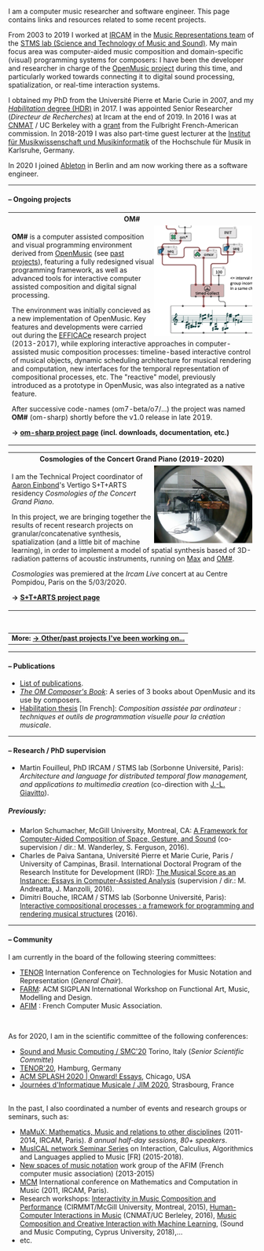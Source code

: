 

I am a computer music researcher and software engineer. This page contains links and resources related to some recent projects. 

From 2003 to 2019 I worked at <a href="https://www.ircam.fr/recherche/" target="_blank">IRCAM</a> in the <a href="http://repmus.ircam.fr/" target="_blank">Music Representations team</a> of the <a href="https://www.stms-lab.fr/" target="_blank">STMS lab (Science and Technology of Music and Sound)</a>. My main focus area was computer-aided music composition and domain-specific (visual) programming systems for composers: I have been the developer and researcher in charge of the <a href="https://openmusic-project.github.io/" target="_blank">OpenMusic project</a> during this time, and particularly worked towards connecting it to digital sound processing, spatialization, or real-time interaction systems. 

I obtained my PhD from the Université Pierre et Marie Curie in 2007, and my [_Habilitation_ degree (HDR)]((https://hal.archives-ouvertes.fr/tel-01525998/)) in 2017. I was appointed Senior Researcher (_Directeur de Recherches_) at Ircam at the end of 2019.
In 2016 I was at [CNMAT](http://www.cnmat.berkeley.edu/) / UC Berkeley with a [grant](http://www.cnmat.berkeley.edu/projects/jean-bresson-interactive-visual-programming-systems-music-composition) from the Fulbright French-American commission. 
In 2018-2019 I was also part-time guest lecturer at the [Institut für Musikwissenschaft und Musikinformatik](http://www.hfm-karlsruhe.de/imwi/index.htm) of the Hochschule für Musik in Karlsruhe, Germany. 

In 2020 I joined <a href="http://www.ableton.com" target="_blank">Ableton</a> in Berlin and am now working there as a software engineer.

-----

#### – Ongoing projects


<table class="project">
<tr><th>OM#</th></tr>
<tr><td>
<img src="images/om-sharp.png" width="200" align="right"/>
<p>
<b>OM#</b> is a computer assisted composition and visual programming environment derived from <a href="https://openmusic-project.github.io/" target="_blank">OpenMusic</a> (see <a href="projects#om">past projects</a>), featuring a fully redesigned visual programming framework, as well as advanced tools for interactive computer assisted composition and digital signal processing.
</p>
<p>
The environment was initially concieved as a new implementation of OpenMusic. Key features and developments were carried out during the <a href="http://repmus.ircam.fr/efficace/" target="_blank">EFFICACe</a> research project (2013-2017), while exploring interactive approaches in computer-assisted music composition processes: timeline-based interactive control of musical objects, dynamic scheduling architecture for musical rendering and computation, new interfaces for the temporal representation of compositional processes, etc.
The "reactive" model, previously introduced as a prototype in OpenMusic, was also integrated as a native feature.
</p>
<p>
After successive code-names (om7-beta/o7/...) the project was named <b>OM#</b> (om-sharp) shortly before the v1.0 release in late 2019.
</p>

<b>&rarr; <a href="https://cac-t-u-s.github.io/om-sharp/">om-sharp project page</a> (incl. downloads, documentation, etc.)</b>
</td></tr></table>

<table class="project">
<tr><th> Cosmologies of the Concert Grand Piano (2019-2020)</th></tr>
<tr><td>
<img src="images/IMG_20191106_183156.jpg" width="200" align="right"/>
<p>
I am the Technical Project coordinator of <a href="https://aaroneinbond.wordpress.com/" target="_blank">Aaron Einbond</a>'s Vertigo S+T+ARTS residency <i>Cosmologies of the Concert Grand Piano</i>.
</p>
<p>
In this project, we are bringing together the results of recent research projects on granular/concatenative synthesis, spatialization (and a little bit of machine learning), in order to implement a model of spatial synthesis based of 3D-radiation patterns of acoustic instruments, running on <a href="https://cycling74.com/">Max</a> and <a href="https://cac-t-u-s.github.io/om-sharp/">OM#</a>.   
</p>

<p>
<i>Cosmologies</i> was premiered at the <i>Ircam Live</i> concert at au Centre Pompidou, Paris on the 5/03/2020.
</p>

<b>&rarr; <a href="https://vertigo.starts.eu/calls/starts-residencies-call-3/residencies/cosmologies-of-the-concert-grand-piano/detail/" target="_blank">S+T+ARTS project page</a></b> 

</td></tr></table>

<br>

<table class="project">
<tr><td>
<b>More: <a href="projects">&rarr; Other/past projects I've been working on...</a></b>
</td></tr></table>

-----
#### – Publications

- [List of publications](publi).
- _[The OM Composer's Book](http://repmus.ircam.fr/openmusic/ombook)_: A series of 3 books about OpenMusic and its use by composers.
- [Habilitation thesis](https://hal.archives-ouvertes.fr/tel-01525998/) [In French]: _Composition assistée par ordinateur : techniques et outils de programmation visuelle pour la création musicale_.

<!-- _Computer-assisted composition: visual programming techniques and tools for musical creation_ -->

<!--
##### Mémoire d'Habilitation à Diriger des Recherches / _Habilitation Thesis_  (2017):       
Composition assistée par ordinateur : techniques et outils de programmation visuelle pour la création musicale      
_Computer-assisted composition: visual programming techniques and tools for musical creation_.     
**[Thesis [in French]](https://hal.archives-ouvertes.fr/tel-01525998/)** \| [Support materials](http://repmus.ircam.fr/bresson/hdr).
-->

-----
#### – Research / PhD supervision

- Martin Fouilleul, PhD IRCAM / STMS lab (Sorbonne Université, Paris): _Architecture and language for distributed temporal flow management, and applications to multimedia creation_ (co-direction with [J.-L. Giavitto](http://repmus.ircam.fr/giavitto)).

<!--
- Antoine Caillon,  PhD IRCAM / STMS lab (Sorbonne Université, Paris): _Hierarchical temporal learning​ for multi-instrument and orchestral audio synthesis_ (co-direction with P. Esling).
-->

##### Previously:

- Marlon Schumacher, McGill University, Montreal, CA: [A Framework for Computer-Aided Composition of Space, Gesture, and Sound](https://hal.archives-ouvertes.fr/tel-01491794/) (co-supervision / dir.: M. Wanderley, S. Ferguson, 2016).
- Charles de Paiva Santana, Université Pierre et Marie Curie, Paris / University of Campinas, Brasil. International Doctoral Program of the Research Institute for Development (IRD): [The Musical Score as an Instance: Essays in Computer-Assisted Analysis](http://repositorio.unicamp.br/jspui/handle/REPOSIP/330294) (supervision / dir.: M. Andreatta, J. Manzolli, 2016).
- Dimitri Bouche, IRCAM / STMS lab (Sorbonne Université, Paris): [Interactive compositional processes : a framework for programming and rendering musical structures](https://tel.archives-ouvertes.fr/tel-01524393/) (2016).


<!-- Here is a [list of former students and researchers I have supervised](supervision).-->


-----

#### – Community 

I am currently in the board of the following steering committees:

- [TENOR](https://www.tenor-conference.org) Internation Conference on Technologies for Music Notation and Representation (_General Chair_).
- [FARM](https://functional-art.org): ACM SIGPLAN International Workshop on Functional Art, Music, Modelling and Design.
- [AFIM](http://afim-asso.org) : French Computer Music Association.

<br>

As for 2020, I am in the scientific committee of the following conferences:     

- [Sound and Music Computing / SMC'20](https://smc2020torino.it/uk/) Torino, Italy (_Senior Scientific Committe_)
- [TENOR'20](https://tenor2020.hfmt-hamburg.de/), Hamburg, Germany
- [ACM SPLASH 2020 \| Onward! Essays](https://2020.splashcon.org/track/splash-2020-Onward-Essays), Chicago, USA
- [Journées d'Informatique Musicale / JIM 2020](https://jim2020.sciencesconf.org/), Strasbourg, France

<br>
In the past, I also coordinated a number of events and research groups or seminars, such as:    

- [MaMuX: Mathematics, Music and relations to other disciplines](http://repmus.ircam.fr/mamux/) (2011-2014, IRCAM, Paris). _8 annual half-day sessions, 80+ speakers_.
- [MusICAL network Seminar Series](http://repmus.ircam.fr/musical/) on Interaction, Calculius, Algorithmics and Languages applied to Music \[FR\] (2015-2018).
- [New spaces of music notation](http://notation.afim-asso.org/) work group of the AFIM (French computer music association) (2013-2015)
- [MCM]() International conference on Mathematics and Computation in Music (2011, IRCAM, Paris).
- Research workshops: [Interactivity in Music Composition and Performance](http://repmus.ircam.fr/efficace/events/workshop-cirmmt) (CIRMMT/McGill University, Montreal, 2015), [Human-Computer Interactions in Music](http://repmus.ircam.fr/efficace/events/workshop-berkeley) (CNMAT/UC Berleley, 2016), [Music Composition and Creative Interaction with Machine Learning](http://repmus.ircam.fr/paco/workshop-smc), (Sound and Music Computing, Cyprus University, 2018),...
- etc.

